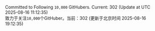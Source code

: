 Committed to Following `10,000` GitHubers. Current: <!-- FOLLOWING_COUNT -->302<!-- FOLLOWING_COUNT --> (Update at UTC <!-- LAST_UPDATED -->2025-08-16 11:12:35<!-- LAST_UPDATED -->)<br>
致力于关注`10,000`个GitHuber。当前：<!-- FOLLOWING_COUNT -->302<!-- FOLLOWING_COUNT --> (更新于北京时间 <!-- LAST_UPDATED_CST -->2025-08-16 19:12:35<!-- LAST_UPDATED_CST -->)
